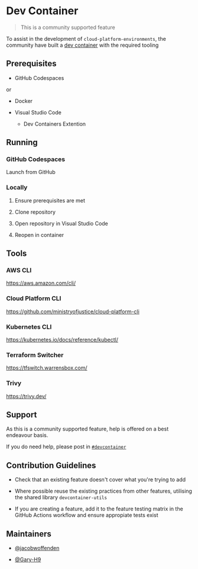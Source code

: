 # Dev Container

> This is a community supported feature

To assist in the development of `cloud-platform-environments`, the community have built a [dev container](https://containers.dev/) with the required tooling

## Prerequisites

- GitHub Codespaces

or

- Docker

- Visual Studio Code

  - Dev Containers Extention

## Running

### GitHub Codespaces

Launch from GitHub

### Locally

1. Ensure prerequisites are met

1. Clone repository

1. Open repository in Visual Studio Code

1. Reopen in container

## Tools

### AWS CLI

<https://aws.amazon.com/cli/>

### Cloud Platform CLI

<https://github.com/ministryofjustice/cloud-platform-cli>

### Kubernetes CLI

<https://kubernetes.io/docs/reference/kubectl/>

### Terraform Switcher

<https://tfswitch.warrensbox.com/>

### Trivy

<https://trivy.dev/>

## Support

As this is a community supported feature, help is offered on a best endeavour basis.

If you do need help, please post in [`#devcontainer`](https://moj.enterprise.slack.com/archives/C06DZ4F04JZ)

## Contribution Guidelines

- Check that an existing feature doesn't cover what you're trying to add

- Where possible reuse the existing practices from other features, utilising the shared library `devcontainer-utils`

- If you are creating a feature, add it to the feature testing matrix in the GitHub Actions workflow and ensure appropiate tests exist

## Maintainers

- [@jacobwoffenden](https://github.com/jacobwoffenden)

- [@Gary-H9](https://github.com/Gary-H9)
